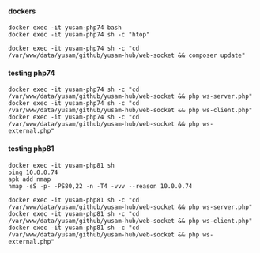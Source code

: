 #### dockers

    docker exec -it yusam-php74 bash
    docker exec -it yusam-php74 sh -c "htop"

    docker exec -it yusam-php74 sh -c "cd /var/www/data/yusam/github/yusam-hub/web-socket && composer update"

#### testing php74

    docker exec -it yusam-php74 sh -c "cd /var/www/data/yusam/github/yusam-hub/web-socket && php ws-server.php"
    docker exec -it yusam-php74 sh -c "cd /var/www/data/yusam/github/yusam-hub/web-socket && php ws-client.php"
    docker exec -it yusam-php74 sh -c "cd /var/www/data/yusam/github/yusam-hub/web-socket && php ws-external.php"

#### testing php81

    docker exec -it yusam-php81 sh
    ping 10.0.0.74
    apk add nmap
    nmap -sS -p- -PS80,22 -n -T4 -vvv --reason 10.0.0.74

    docker exec -it yusam-php81 sh -c "cd /var/www/data/yusam/github/yusam-hub/web-socket && php ws-server.php"
    docker exec -it yusam-php81 sh -c "cd /var/www/data/yusam/github/yusam-hub/web-socket && php ws-client.php"
    docker exec -it yusam-php81 sh -c "cd /var/www/data/yusam/github/yusam-hub/web-socket && php ws-external.php"